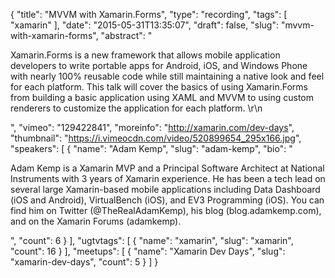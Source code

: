{
  "title": "MVVM with Xamarin.Forms",
  "type": "recording",
  "tags": [
    "xamarin"
  ],
  "date": "2015-05-31T13:35:07",
  "draft": false,
  "slug": "mvvm-with-xamarin-forms",
  "abstract": "<p>Xamarin.Forms is a new framework that allows mobile application developers to write portable apps for Android, iOS, and Windows Phone with nearly 100% reusable code while still maintaining a native look and feel for each platform. This talk will cover the basics of using Xamarin.Forms from building a basic application using XAML and MVVM to using custom renderers to customize the application for each platform. \r\n</p>",
  "vimeo": "129422841",
  "moreinfo": "http://xamarin.com/dev-days",
  "thumbnail": "https://i.vimeocdn.com/video/520899654_295x166.jpg",
  "speakers": [
    {
      "name": "Adam Kemp",
      "slug": "adam-kemp",
      "bio": "<p>Adam Kemp is a Xamarin MVP and a Principal Software Architect at National Instruments with 3 years of Xamarin experience. He has been a tech lead on several large Xamarin-based mobile applications including Data Dashboard (iOS and Android), VirtualBench (iOS), and EV3 Programming (iOS). You can find him on Twitter (@TheRealAdamKemp), his blog (blog.adamkemp.com), and on the Xamarin Forums (adamkemp).</p>",
      "count": 6
    }
  ],
  "ugtvtags": [
    {
      "name": "xamarin",
      "slug": "xamarin",
      "count": 16
    }
  ],
  "meetups": [
    {
      "name": "Xamarin Dev Days",
      "slug": "xamarin-dev-days",
      "count": 5
    }
  ]
}